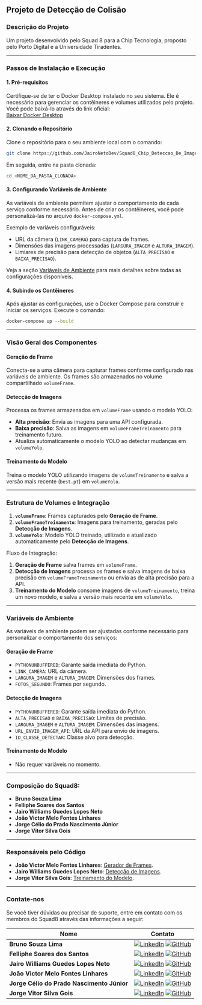 ## Projeto de Detecção de Colisão

### Descrição do Projeto
Um projeto desenvolvido pelo Squad 8 para a Chip Tecnologia, proposto pelo Porto Digital e a Universidade Tiradentes.

---

### Passos de Instalação e Execução

#### 1. Pré-requisitos
Certifique-se de ter o Docker Desktop instalado no seu sistema. Ele é necessário para gerenciar os contêineres e volumes utilizados pelo projeto. Você pode baixá-lo através do link oficial:  
[Baixar Docker Desktop](https://www.docker.com/products/docker-desktop/)

#### 2. Clonando o Repositório
Clone o repositório para o seu ambiente local com o comando:
```bash
git clone https://github.com/JairoNetoDev/Squad8_Chip_Deteccao_De_Imagens.git
```
Em seguida, entre na pasta clonada:
```bash
cd <NOME_DA_PASTA_CLONADA>
```

#### 3. Configurando Variáveis de Ambiente
As variáveis de ambiente permitem ajustar o comportamento de cada serviço conforme necessário. Antes de criar os contêineres, você pode personalizá-las no arquivo `docker-compose.yml`.

Exemplo de variáveis configuráveis:
- URL da câmera (`LINK_CAMERA`) para captura de frames.
- Dimensões das imagens processadas (`LARGURA_IMAGEM` e `ALTURA_IMAGEM`).
- Limiares de precisão para detecção de objetos (`ALTA_PRECISAO` e `BAIXA_PRECISAO`).

Veja a seção [Variáveis de Ambiente](#variáveis-de-ambiente) para mais detalhes sobre todas as configurações disponíveis.

#### 4. Subindo os Contêineres
Após ajustar as configurações, use o Docker Compose para construir e iniciar os serviços. Execute o comando:
```bash
docker-compose up --build
```

---

### Visão Geral dos Componentes

#### Geração de Frame
Conecta-se a uma câmera para capturar frames conforme configurado nas variáveis de ambiente. Os frames são armazenados no volume compartilhado `volumeFrame`.

#### Detecção de Imagens
Processa os frames armazenados em `volumeFrame` usando o modelo YOLO:
- **Alta precisão**: Envia as imagens para uma API configurada.
- **Baixa precisão**: Salva as imagens em `volumeFrameTreinamento` para treinamento futuro.
- Atualiza automaticamente o modelo YOLO ao detectar mudanças em `volumeYolo`.

#### Treinamento do Modelo
Treina o modelo YOLO utilizando imagens de `volumeTreinamento` e salva a versão mais recente (`best.pt`) em `volumeYolo`.

---

### Estrutura de Volumes e Integração

1. **`volumeFrame`**: Frames capturados pelo **Geração de Frame**.
2. **`volumeFrameTreinamento`**: Imagens para treinamento, geradas pelo **Detecção de Imagens**.
3. **`volumeYolo`**: Modelo YOLO treinado, utilizado e atualizado automaticamente pelo **Detecção de Imagens**.

Fluxo de Integração:
1. **Geração de Frame** salva frames em `volumeFrame`.
2. **Detecção de Imagens** processa os frames e salva imagens de baixa precisão em `volumeFrameTreinamento` ou envia as de alta precisão para a API.
3. **Treinamento do Modelo** consome imagens de `volumeTreinamento`, treina um novo modelo, e salva a versão mais recente em `volumeYolo`.

---

### Variáveis de Ambiente
As variáveis de ambiente podem ser ajustadas conforme necessário para personalizar o comportamento dos serviços:

#### **Geração de Frame**
- `PYTHONUNBUFFERED`: Garante saída imediata do Python.
- `LINK_CAMERA`: URL da câmera.
- `LARGURA_IMAGEM` e `ALTURA_IMAGEM`: Dimensões dos frames.
- `FOTOS_SEGUNDO`: Frames por segundo.

#### **Detecção de Imagens**
- `PYTHONUNBUFFERED`: Garante saída imediata do Python.
- `ALTA_PRECISAO` e `BAIXA_PRECISAO`: Limites de precisão.
- `LARGURA_IMAGEM` e `ALTURA_IMAGEM`: Dimensões das imagens.
- `URL_ENVIO_IMAGEM_API`: URL da API para envio de imagens.
- `ID_CLASSE_DETECTAR`: Classe alvo para detecção.

#### **Treinamento do Modelo**
- Não requer variáveis no momento.

---

### Composição do Squad8:
- **Bruno Souza Lima**
- **Felliphe Soares dos Santos**
- **Jairo Williams Guedes Lopes Neto**
- **João Victor Melo Fontes Linhares**
- **Jorge Célio do Prado Nascimento Júnior**
- **Jorge Vitor Silva Gois**

---

### Responsáveis pelo Código
- **João Victor Melo Fontes Linhares**: [Gerador de Frames](https://github.com/joaovictorlinhares/Squad8_Chip_Gerador_de_Frames).
- **Jairo Williams Guedes Lopes Neto**: [Detecção de Imagens](https://github.com/JairoNetoDev/Squad8_Chip_Deteccao_De_Imagens).
- **Jorge Vitor Silva Gois**: [Treinamento do Modelo](https://github.com/jorge159753/Squad8_Chip_Train_model).

---

### Contate-nos
Se você tiver dúvidas ou precisar de suporte, entre em contato com os membros do Squad8 através das informações a seguir:

| Nome                              | Contato                                                                                                   |
|-----------------------------------|-----------------------------------------------------------------------------------------------------------|
| **Bruno Souza Lima**              | [![LinkedIn](https://img.shields.io/badge/LinkedIn-blue?logo=linkedin&style=flat)](https://www.linkedin.com/in/bruno-souza-lima-387a96275) [![GitHub](https://img.shields.io/badge/GitHub-gray?logo=github&style=flat)](https://github.com/brunoSL) |
| **Felliphe Soares dos Santos**    | [![LinkedIn](https://img.shields.io/badge/LinkedIn-blue?logo=linkedin&style=flat)](https://www.linkedin.com/in/felliphe-soares-dos-santos-ba816626b/) [![GitHub](https://img.shields.io/badge/GitHub-gray?logo=github&style=flat)](https://github.com/fellipheS) |
| **Jairo Williams Guedes Lopes Neto** | [![LinkedIn](https://img.shields.io/badge/LinkedIn-blue?logo=linkedin&style=flat)](https://www.linkedin.com/in/jaironetodev/) [![GitHub](https://img.shields.io/badge/GitHub-gray?logo=github&style=flat)](https://github.com/JairoNetoDev) |
| **João Victor Melo Fontes Linhares** | [![LinkedIn](https://img.shields.io/badge/LinkedIn-blue?logo=linkedin&style=flat)](https://linkedin.com/in/joaovictorlinhares) [![GitHub](https://img.shields.io/badge/GitHub-gray?logo=github&style=flat)](https://github.com/joaovictorlinhares) |
| **Jorge Célio do Prado Nascimento Júnior** | [![LinkedIn](https://img.shields.io/badge/LinkedIn-blue?logo=linkedin&style=flat)](https://linkedin.com/in/jorge-celio) [![GitHub](https://img.shields.io/badge/GitHub-gray?logo=github&style=flat)](https://github.com/jorgecelio) |
| **Jorge Vitor Silva Gois**        | [![LinkedIn](https://img.shields.io/badge/LinkedIn-blue?logo=linkedin&style=flat)](https://www.linkedin.com/in/jorge-vitor-091814248/) [![GitHub](https://img.shields.io/badge/GitHub-gray?logo=github&style=flat)](https://github.com/jorge159753) |
